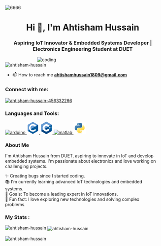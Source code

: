 ![6666](https://github.com/Ahtisham-Hussain/Ahtisham-Hussain/assets/154002517/fb37c0c7-bd96-4233-add2-e3776391e089)
<h1 align="center">Hi 👋, I'm Ahtisham Hussain</h1>
<h3 align="center">Aspiring IoT Innovator & Embedded Systems Developer | Electronics Engineering Student at DUET</h3>

<img align="right" alt="coding" width="400" src="https://imarticus.org/blog/wp-content/uploads/2021/12/djbwgfw.gif">

<p align="left"> <img src="https://komarev.com/ghpvc/?username=ahtisham-hussain&label=Profile%20views&color=0e75b6&style=flat" alt="ahtisham-hussain" /> </p>

- 📫 How to reach me **ahtishamhussain1809@gmail.com**

<h3 align="left">Connect with me:</h3>
<p align="left">
<a href="https://linkedin.com/in/ahtisham-hussain-456332266" target="blank"><img align="center" src="https://raw.githubusercontent.com/rahuldkjain/github-profile-readme-generator/master/src/images/icons/Social/linked-in-alt.svg" alt="ahtisham-hussain-456332266" height="30" width="40" /></a>
</p>

<h3 align="left">Languages and Tools:</h3>
<p align="left"> 
<a href="https://www.arduino.cc/" target="_blank" rel="noreferrer"> <img src="https://cdn.worldvectorlogo.com/logos/arduino-1.svg" alt="arduino" width="40" height="40"/> </a> 
<a href="https://www.cprogramming.com/" target="_blank" rel="noreferrer"> <img src="https://raw.githubusercontent.com/devicons/devicon/master/icons/c/c-original.svg" alt="c" width="40" height="40"/> </a> 
<a href="https://www.w3schools.com/cpp/" target="_blank" rel="noreferrer"> <img src="https://raw.githubusercontent.com/devicons/devicon/master/icons/cplusplus/cplusplus-original.svg" alt="cplusplus" width="40" height="40"/> </a> 
<a href="https://www.mathworks.com/" target="_blank" rel="noreferrer"> <img src="https://upload.wikimedia.org/wikipedia/commons/2/21/Matlab_Logo.png" alt="matlab" width="40" height="40"/> </a> 
<a href="https://www.python.org" target="_blank" rel="noreferrer"> <img src="https://raw.githubusercontent.com/devicons/devicon/master/icons/python/python-original.svg" alt="python" width="40" height="40"/> </a> 
</p>

<h3 align="left">About Me</h3>
<p align="left">
I'm Ahtisham Hussain from DUET, aspiring to innovate in IoT and develop embedded systems. I'm passionate about electronics and love working on challenging projects.
</p>

<p align="left">✨ Creating bugs since I started coding.<br>📚 I'm currently learning advanced IoT technologies and embedded systems.<br>🎯 Goals: To become a leading expert in IoT innovations.<br>🎲 Fun fact: I love exploring new technologies and solving complex problems.</p>

<h3 align="left">My Stats :</h3>
<p><img align="left" src="https://github-readme-stats.vercel.app/api/top-langs?username=ahtisham-hussain&show_icons=true&locale=en&layout=compact&theme=dracula" alt="ahtisham-hussain" /></p>
<p>&nbsp;<img align="center" src="https://github-readme-stats.vercel.app/api?username=ahtisham-hussain&show_icons=true&locale=en&theme=dracula" alt="ahtisham-hussain" /></p>
<p><img align="center" src="https://github-readme-streak-stats.herokuapp.com/?user=ahtisham-hussain&theme=dracula" alt="ahtisham-hussain" /></p>
